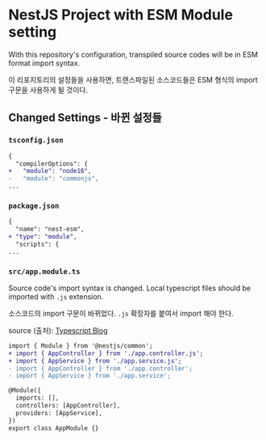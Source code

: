 # NestJS Project with ESM Module setting

With this repository's configuration, transpiled source codes will be in ESM format import syntax.

이 리포지토리의 설정들을 사용하면, 트랜스파일된 소스코드들은 ESM 형식의 import 구문을 사용하게 될 것이다.

## Changed Settings - 바뀐 설정들

### `tsconfig.json`

```diff
{
  "compilerOptions": {
+   "module": "node16",
-   "module": "commonjs",
...
```

### `package.json`

```diff
{
  "name": "nest-esm",
+ "type": "module",
  "scripts": {
...
```

### `src/app.module.ts`

Source code's import syntax is changed. Local typescript files should be imported with `.js` extension.

소스코드의 import 구문이 바뀌었다. `.js` 확장자를 붙여서 import 해야 한다.

source (출처): [Typescript Blog](https://devblogs.microsoft.com/typescript/announcing-typescript-4-7/#esm-nodejs:~:text=This%20code%20works,this%20for%20you.)

```diff
import { Module } from '@nestjs/common';
+ import { AppController } from './app.controller.js';
+ import { AppService } from './app.service.js';
- import { AppController } from './app.controller';
- import { AppService } from './app.service';

@Module({
  imports: [],
  controllers: [AppController],
  providers: [AppService],
})
export class AppModule {}
```
